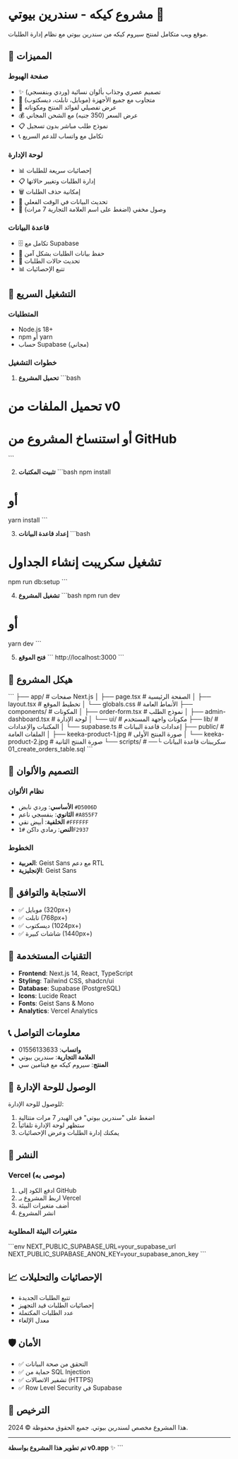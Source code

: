 # مشروع كيكه - سندرين بيوتي 🌟

موقع ويب متكامل لمنتج سيروم كيكه من سندرين بيوتي مع نظام إدارة الطلبات.

## 🎯 المميزات

### صفحة الهبوط
- ✨ تصميم عصري وجذاب بألوان نسائية (وردي وبنفسجي)
- 📱 متجاوب مع جميع الأجهزة (موبايل، تابلت، ديسكتوب)
- 🌟 عرض تفصيلي لفوائد المنتج ومكوناته
- 💰 عرض السعر (350 جنيه) مع الشحن المجاني
- 📋 نموذج طلب مباشر بدون تسجيل
- 📞 تكامل مع واتساب للدعم السريع

### لوحة الإدارة
- 📊 إحصائيات سريعة للطلبات
- 📋 إدارة الطلبات وتغيير حالاتها
- 🗑️ إمكانية حذف الطلبات
- 🔄 تحديث البيانات في الوقت الفعلي
- 🔐 وصول مخفي (اضغط على اسم العلامة التجارية 7 مرات)

### قاعدة البيانات
- 🗄️ تكامل مع Supabase
- 📝 حفظ بيانات الطلبات بشكل آمن
- 🔄 تحديث حالات الطلبات
- 📊 تتبع الإحصائيات

## 🚀 التشغيل السريع

### المتطلبات
- Node.js 18+ 
- npm أو yarn
- حساب Supabase (مجاني)

### خطوات التشغيل

1. **تحميل المشروع**
\`\`\`bash
# تحميل الملفات من v0
# أو استنساخ المشروع من GitHub
\`\`\`

2. **تثبيت المكتبات**
\`\`\`bash
npm install
# أو
yarn install
\`\`\`

3. **إعداد قاعدة البيانات**
\`\`\`bash
# تشغيل سكريبت إنشاء الجداول
npm run db:setup
\`\`\`

4. **تشغيل المشروع**
\`\`\`bash
npm run dev
# أو
yarn dev
\`\`\`

5. **فتح الموقع**
\`\`\`
http://localhost:3000
\`\`\`

## 📁 هيكل المشروع

\`\`\`
├── app/                    # صفحات Next.js
│   ├── page.tsx           # الصفحة الرئيسية
│   ├── layout.tsx         # تخطيط الموقع
│   └── globals.css        # الأنماط العامة
├── components/            # المكونات
│   ├── order-form.tsx     # نموذج الطلب
│   ├── admin-dashboard.tsx # لوحة الإدارة
│   └── ui/               # مكونات واجهة المستخدم
├── lib/                  # المكتبات والإعدادات
│   └── supabase.ts       # إعدادات قاعدة البيانات
├── public/               # الملفات العامة
│   ├── keeka-product-1.jpg # صورة المنتج الأولى
│   └── keeka-product-2.jpg # صورة المنتج الثانية
└── scripts/              # سكريبتات قاعدة البيانات
    └── 01_create_orders_table.sql
\`\`\`

## 🎨 التصميم والألوان

### نظام الألوان
- **الأساسي**: وردي نابض `#D5006D`
- **الثانوي**: بنفسجي ناعم `#A855F7`
- **الخلفية**: أبيض نقي `#FFFFFF`
- **النص**: رمادي داكن `#1F2937`

### الخطوط
- **العربية**: Geist Sans مع دعم RTL
- **الإنجليزية**: Geist Sans

## 📱 الاستجابة والتوافق

- ✅ موبايل (320px+)
- ✅ تابلت (768px+)
- ✅ ديسكتوب (1024px+)
- ✅ شاشات كبيرة (1440px+)

## 🔧 التقنيات المستخدمة

- **Frontend**: Next.js 14, React, TypeScript
- **Styling**: Tailwind CSS, shadcn/ui
- **Database**: Supabase (PostgreSQL)
- **Icons**: Lucide React
- **Fonts**: Geist Sans & Mono
- **Analytics**: Vercel Analytics

## 📞 معلومات التواصل

- **واتساب**: 01556133633
- **العلامة التجارية**: سندرين بيوتي
- **المنتج**: سيروم كيكه مع فيتامين سي

## 🔐 الوصول للوحة الإدارة

للوصول للوحة الإدارة:
1. اضغط على "سندرين بيوتي" في الهيدر 7 مرات متتالية
2. ستظهر لوحة الإدارة تلقائياً
3. يمكنك إدارة الطلبات وعرض الإحصائيات

## 🚀 النشر

### Vercel (موصى به)
1. ادفع الكود إلى GitHub
2. اربط المشروع بـ Vercel
3. أضف متغيرات البيئة
4. انشر المشروع

### متغيرات البيئة المطلوبة
\`\`\`env
NEXT_PUBLIC_SUPABASE_URL=your_supabase_url
NEXT_PUBLIC_SUPABASE_ANON_KEY=your_supabase_anon_key
\`\`\`

## 📈 الإحصائيات والتحليلات

- تتبع الطلبات الجديدة
- إحصائيات الطلبات قيد التجهيز
- عدد الطلبات المكتملة
- معدل الإلغاء

## 🛡️ الأمان

- ✅ التحقق من صحة البيانات
- ✅ حماية من SQL Injection
- ✅ تشفير الاتصالات (HTTPS)
- ✅ Row Level Security في Supabase

## 📝 الترخيص

هذا المشروع مخصص لسندرين بيوتي. جميع الحقوق محفوظة © 2024.

---

**تم تطوير هذا المشروع بواسطة v0.app** ✨
\`\`\`

```json file="" isHidden
